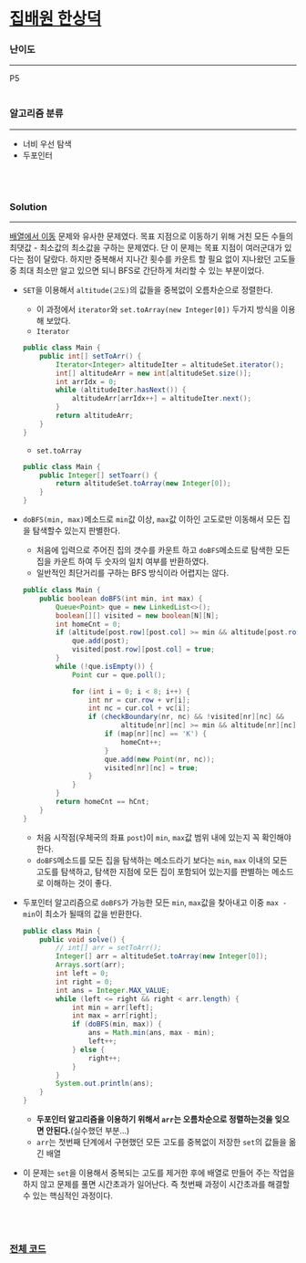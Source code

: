 # [집배원 한상덕](https://www.acmicpc.net/problem/2842)

### 난이도

***
P5
<br><br>

### 알고리즘 분류

***

* 너비 우선 탐색
* 두포인터

<br><br>

### Solution

***

[배열에서 이동](https://github.com/Jungmin-Seo0527/CodingTest/blob/main/solution/twoPointer/BOJ1981_배열에서_이동.md) 문제와 유사한 문제였다.
목표 지점으로 이동하기 위해 거친 모든 수들의 최댓값 - 최소값의 최소값을 구하는 문제였다. 단 이 문제는 목표 지점이 여러군대가 있다는 점이 달랐다. 하지만 중복해서 지나간 횟수를 카운트 할 필요 없이 지나왔던
고도들중 최대 최소만 알고 있으면 되니 BFS로 간단하게 처리할 수 있는 부분이었다.

* `SET`을 이용해서 `altitude(고도)`의 값들을 중복없이 오름차순으로 정렬한다.
    * 이 과정에서 `iterator`와 `set.toArray(new Integer[0])` 두가지 방식을 이용해 보았다.
    * `Iterator`
    ```java
    public class Main {
        public int[] setToArr() {
            Iterator<Integer> altitudeIter = altitudeSet.iterator();
            int[] altitudeArr = new int[altitudeSet.size()];
            int arrIdx = 0;
            while (altitudeIter.hasNext()) {
                altitudeArr[arrIdx++] = altitudeIter.next();
            }
            return altitudeArr;
        }
    }
    ```

    * `set.toArray`
    ```java
    public class Main {
        public Integer[] setToarr() {
            return altitudeSet.toArray(new Integer[0]);
        }
    }
    ```

* `doBFS(min, max)`메소드로 `min`값 이상, `max`값 이하인 고도로만 이동해서 모든 집을 탐색할수 있는지 판별한다.
    * 처음에 입력으로 주어진 집의 갯수를 카운트 하고 `doBFS`메소드로 탐색한 모든 집을 카운트 하여 두 숫자의 일치 여부를 반환하였다.
    * 일반적인 최단거리를 구하는 BFS 방식이라 어렵지는 않다.

    ```java
    public class Main {
        public boolean doBFS(int min, int max) {
            Queue<Point> que = new LinkedList<>();
            boolean[][] visited = new boolean[N][N];
            int homeCnt = 0;
            if (altitude[post.row][post.col] >= min && altitude[post.row][post.col] <= max) {
                que.add(post);
                visited[post.row][post.col] = true;
            }
            while (!que.isEmpty()) {
                Point cur = que.poll();
    
                for (int i = 0; i < 8; i++) {
                    int nr = cur.row + vr[i];
                    int nc = cur.col + vc[i];
                    if (checkBoundary(nr, nc) && !visited[nr][nc] &&
                            altitude[nr][nc] >= min && altitude[nr][nc] <= max) {
                        if (map[nr][nc] == 'K') {
                            homeCnt++;
                        }
                        que.add(new Point(nr, nc));
                        visited[nr][nc] = true;
                    }
                }
            }
            return homeCnt == hCnt;
        }
    }
    ```
    * 처음 시작점(우체국의 좌표 `post`)이 `min`, `max`값 범위 내에 있는지 꼭 확인해야 한다.
    * `doBFS`메소드를 모든 집을 탐색하는 메소드라기 보다는 `min`, `max` 이내의 모든 고도를 탐색하고, 탐색한 지점에 모든 집이 포함되어 있는지를 판별하는 메소드로 이해하는 것이 좋다.

* 두포인터 알고리즘으로 `doBFS`가 가능한 모든 `min`, `max`값을 찾아내고 이중 `max - min`이 최소가 될때의 값을 반환한다.

    ```java
    public class Main {
        public void solve() {
            // int[] arr = setToArr();
            Integer[] arr = altitudeSet.toArray(new Integer[0]);
            Arrays.sort(arr);
            int left = 0;
            int right = 0;
            int ans = Integer.MAX_VALUE;
            while (left <= right && right < arr.length) {
                int min = arr[left];
                int max = arr[right];
                if (doBFS(min, max)) {
                    ans = Math.min(ans, max - min);
                    left++;
                } else {
                    right++;
                }
            }
            System.out.println(ans);
        }
    }
    ```
    * **두포인터 알고리즘을 이용하기 위해서 `arr`는 오름차순으로 정렬하는것을 잊으면 안된다.**(실수했던 부분...)
    * `arr`는 첫번째 단계에서 구현했던 모든 고도를 중복없이 저장한 `set`의 값들을 옮긴 배열


* 이 문제는 `set`을 이용해서 중복되는 고도를 제거한 후에 배열로 만들어 주는 작업을 하지 않고 문제를 풀면 시간초과가 일어난다. 즉 첫번째 과정이 시간초과를 해결할 수 있는 핵심적인 과정이다.

<br><br>

### [전체 코드](https://github.com/Jungmin-Seo0527/CodingTest/blob/main/src/twoPointer/BOJ2842_집배원_한상덕.java)
